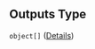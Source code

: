 ## Outputs Type

`object[]` ([Details](pipeline-definition-definitions-processingstep-properties-arguments-properties-processingoutputconfig-properties-outputs-items.md))
